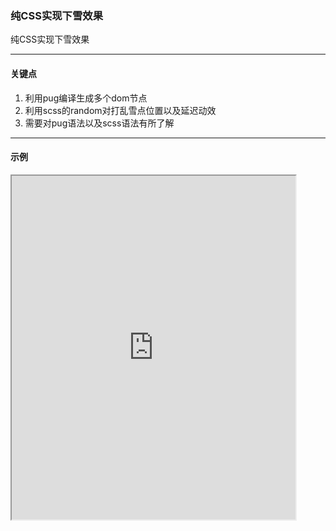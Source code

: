 ### 纯CSS实现下雪效果

纯CSS实现下雪效果

---

#### 关键点
1. 利用pug编译生成多个dom节点
2. 利用scss的random对打乱雪点位置以及延迟动效
3. 需要对pug语法以及scss语法有所了解

---

#### 示例
<iframe width="90%" height="550" allowfullscreen="allowfullscreen" src="https://codepen.io/superwtt/embed/BazNOYg?height=450&theme-id=default&default-tab=result"></iframe>